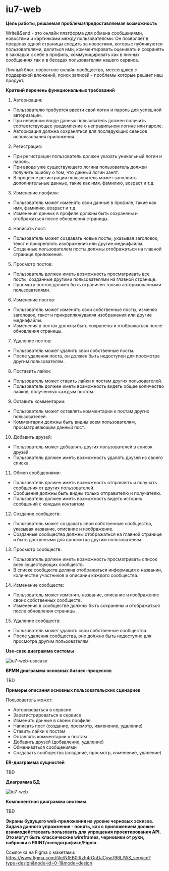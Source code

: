 # iu7-web
**Цель работы, решаемая проблема/предоставляемая возможность**

Write&Send - это онлайн платформа для обмена сообщениями, новостями и картинками между пользователями. 
Он позволяет в пределах одной страницы следить за новостями, которые публикуются пользователями, делиться ими, комментировать оценивать и сохранять в закладки к себе в профиль, коммуницировать как в личных сообщениях так и в беседах пользователям нашего сервиса. 

Личный блог, новостное онлайн сообщество, мессенджер с поддержкой вложений, поиск записей - проблемы которые решает наш продукт.


**Краткий перечень функциональных требований**

1. Авторизация:
- Пользователю требуется ввести свой логин и пароль для успешной авторизации.
- При неверном вводе данных пользователь должен получить соответствующее уведомление о неправильном логине или пароле.
- Авторизация должна сохраняться для последующих сеансов использования приложения.

2. Регистрация:
- При регистрации пользователь должен указать уникальный логин и пароль.
- При вводе уже существующего логина пользователь должен получить ошибку о том, что данный логин занят.
- В процессе регистрации пользователь может заполнить дополнительные данные, такие как имя, фамилию, возраст и т.д.

3. Изменение профиля:
- Пользователь может изменять свои данные в профиле, такие как имя, фамилию, возраст и т.д.
- Изменения данных в профиле должны быть сохранены и отображаться после обновления страницы.

4. Написать пост:
- Пользователь может создавать новые посты, указывая заголовок, текст и прикреплять изображения или другие медиафайлы.
- Созданные пользователем посты должны отображаться на главной странице приложения.

5. Просмотр постов:
- Пользователь должен иметь возможность просматривать все посты, созданные другими пользователями на главной странице.
- Просмотр постов должен быть ограничен только авторизованными пользователями.

6. Изменение постов:
- Пользователь может изменять свои собственные посты, изменяя заголовок, текст и прикрепляя/удаляя изображения или другие медиафайлы.
- Изменения в постах должны быть сохранены и отображаться после обновления страницы.

7. Удаление постов:
- Пользователь может удалить свои собственные посты.
- После удаления поста, он должен быть недоступен для просмотра другим пользователям.

8. Поставить лайки:
- Пользователь может ставить лайки к постам других пользователей.
- Пользователь должен иметь возможность видеть общее количество лайков, полученных каждым постом.

9. Оставить комментарии:
- Пользователь может оставлять комментарии к постам других пользователей.
- Комментарии должны быть видны всем пользователям, просматривающим данный пост.

10. Добавить друзей:
- Пользователь может добавлять других пользователей в список друзей.
- Пользователь должен иметь возможность удалять друзей из своего списка.

11. Обмен сообщениями:
- Пользователь должен иметь возможность отправлять и получать сообщения от других пользователей.
- Сообщения должны быть видны только отправителю и получателю.
- Пользователь должен иметь возможность видеть историю сообщений с каждым контактом.

12. Создание сообществ:
- Пользователь может создавать свои собственные сообщества, указывая название, описание и изображение.
- Созданные сообщества должны отображаться на главной странице и быть доступными для просмотра другим пользователям.

13. Просмотр сообществ:
- Пользователь должен иметь возможность просматривать список всех существующих сообществ.
- В списке сообществ должна отображаться информация о названии, количестве участников и описании каждого сообщества.

14. Изменение сообществ:
- Пользователь может изменять название, описание и изображение своих собственных сообществ.
- Изменения в сообществе должны быть сохранены и отображаться после обновления страницы.

15. Удаление сообществ:
- Пользователь может удалить свои собственные сообщества.
- После удаления сообщества, оно должно быть недоступно для просмотра другим пользователям.


**Use-case диаграмма системы**

![iu7-web-usecase](https://github.com/p1xelse/iu7-web/assets/78589385/04a3c033-dc3a-4a61-b7ae-1a5fa588eb3f)


**BPMN диаграмма основных бизнес-процессов**

TBD

**Примеры описания основных пользовательских сценариев**

Пользователь может:
- Авторизоваться в сервсие
- Зарегистрироваться в сервисе
- Изменить данные в своем профиле
- Написать пост (создание, просмотр, изменение, удаление)
- Ставить лайки к постам
- Оставлять комментарии к постам
- Добавить друзей (добавление, удаление)
- Обмениваться сообщениями
- Создавать сообщества (создание, просмотр, изменение, удаление)

**ER-диаграмма сущностей**

TBD

**Диаграмма БД**

![iu7-web](https://github.com/p1xelse/iu7-web/assets/78589385/43d1a431-1821-4504-b544-806151db485f)

**Компонентная диаграмма системы**

TBD

**Экраны будущего web-приложения на уровне черновых эскизов. Задача данного упражнения - понять, как с приложением должен взаимодействовать пользовать для упрощения проектирования API. Это могут быть классические wireframes, черновики от руки, наброски в PAINT/псевдографике/Figma.**

Ссылочка на Figma с макетами: https://www.figma.com/file/NfEB0IRzh4rGnDJCyw796L/WS_service?type=design&node-id=0-1&mode=design


